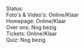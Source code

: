 Status: <br />
Foto's & Video's: Online/Klaar<br />
Homepage: Online/Klaar<br />
Over ons: Nog bezig<br />
Tickets: Online/Klaar<br/>
Quiz: Nog bezig<br/>